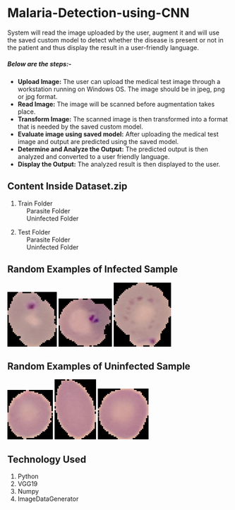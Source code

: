 # Malaria-Detection-using-CNN

System will read the image uploaded by the user, augment it and will use the saved custom model to detect whether the disease is present or not in the patient and thus display the result in a user-friendly language.

##### Below are the steps:-
- **Upload Image:**
The user can upload the medical test image through a workstation running on Windows OS. The image should be in jpeg, png or jpg format.
- **Read Image:**
The image will be scanned before augmentation takes place.
- **Transform Image:**
The scanned image is then transformed into a format that is needed by the saved custom model.
- **Evaluate image using saved model:**
After uploading the medical test image and output are predicted using the saved model.
- **Determine and Analyze the Output:**
The predicted output is then analyzed and converted to a user friendly language.
- **Display the Output:**
The analyzed result is then displayed to the user.

## Content Inside Dataset.zip

1. Train Folder  
&nbsp;&nbsp;&nbsp;&nbsp; Parasite Folder  
&nbsp;&nbsp;&nbsp;&nbsp; Uninfected Folder

2. Test Folder  
&nbsp;&nbsp;&nbsp;&nbsp; Parasite Folder  
&nbsp;&nbsp;&nbsp;&nbsp; Uninfected Folder


## Random Examples of Infected Sample

![](https://github.com/tushar385/Malaria-Detection-using-CNN/blob/master/Screenshot/Infected/C39P4thinF_original_IMG_20150622_105554_cell_11.png)
![](https://github.com/tushar385/Malaria-Detection-using-CNN/blob/master/Screenshot/Infected/C39P4thinF_original_IMG_20150622_105554_cell_13.png) 
![](https://github.com/tushar385/Malaria-Detection-using-CNN/blob/master/Screenshot/Infected/C39P4thinF_original_IMG_20150622_105554_cell_26.png)

## Random Examples of Uninfected Sample

![](https://github.com/tushar385/Malaria-Detection-using-CNN/blob/master/Screenshot/Uninfected/C3thin_original_IMG_20150608_162922_cell_191.png)
![](https://github.com/tushar385/Malaria-Detection-using-CNN/blob/master/Screenshot/Uninfected/C3thin_original_IMG_20150608_162922_cell_205.png)
![](https://github.com/tushar385/Malaria-Detection-using-CNN/blob/master/Screenshot/Uninfected/C3thin_original_IMG_20150608_162922_cell_211.png)

## Technology Used

1. Python
2. VGG19
3. Numpy  
4. ImageDataGenerator
